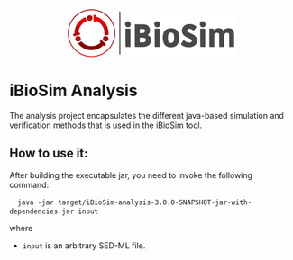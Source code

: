 
<p align="center">
  <img  src="../docs/media/iBioSim_horizontal.png">
</p>

# iBioSim Analysis

The analysis project encapsulates the different java-based simulation and 
verification methods that is used in the iBioSim tool. 

## How to use it:

After building the executable jar, you need to invoke the following command:

```
  java -jar target/iBioSim-analysis-3.0.0-SNAPSHOT-jar-with-dependencies.jar input
```

where 

* ```input``` is an arbitrary SED-ML file.


